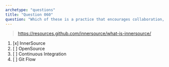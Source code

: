 ```yaml
---
archetype: "questions"
title: "Question 060"
question: "Which of these is a practice that encourages collaboration, visibility and sharing of code among different teams within an organization?"
---
```



> https://resources.github.com/innersource/what-is-innersource/
1. [x] InnerSource
1. [ ] OpenSource
1. [ ] Continuous Integration
1. [ ] Git Flow
